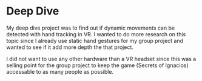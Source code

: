 # Deep Dive 
My deep dive project was to find out if dynamic movements can be detected with hand tracking in VR. I wanted to do more research on this topic since I already use static hand gestures for my group project and wanted to see if it add more depth the that project.

I did not want to use any other hardware than a VR headset since this was a selling point for the group project to keep the game (Secrets of Ignacios) accessable to as many people as possible.
